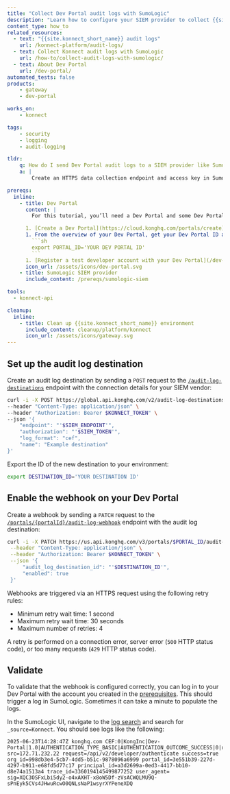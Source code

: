 ```yaml
---
title: "Collect Dev Portal audit logs with SumoLogic"
description: "Learn how to configure your SIEM provider to collect {{site.konnect_short_name}} Dev Portal logs and configure a Dev Portal audit log webhook."
content_type: how_to
related_resources:
  - text: "{{site.konnect_short_name}} audit logs"
    url: /konnect-platform/audit-logs/
  - text: Collect Konnect audit logs with SumoLogic
    url: /how-to/collect-audit-logs-with-sumologic/
  - text: About Dev Portal
    url: /dev-portal/
automated_tests: false
products:
    - gateway
    - dev-portal

works_on:
    - konnect

tags:
    - security
    - logging
    - audit-logging

tldr:
    q: How do I send Dev Portal audit logs to a SIEM provider like SumoLogic?
    a: |
        Create an HTTPS data collection endpoint and access key in SumoLogic and save their values. Configure an [audit log destination](/api/konnect/audit-logs/v2/#/operations/create-audit-log-destination) in {{site.konnect_short_name}} with the SumoLogic endpoint (`endpoint`), the access key (`authorization`), and set the log format `log_format: cef`. Then create the webhook for your Dev Portal with the [`/portals/{portalId}/audit-log-webhook`](/api/konnect/portal-management/v3/#/operations/update-portal-audit-log-webhook).

prereqs:
  inline:
    - title: Dev Portal
      content: |
        For this tutorial, you’ll need a Dev Portal and some Dev Portal settings, like a published API, pre-configured. These settings are essential for Dev Portal to function but configuring them isn’t the focus of this guide. If you don't have these settings already configured, follow these steps to pre-configure them:

      1. [Create a Dev Portal](https://cloud.konghq.com/portals/create).
      1. From the overview of your Dev Portal, get your Dev Portal ID and export it to your environment:
        ```sh
        export PORTAL_ID='YOUR DEV PORTAL ID'
        ```
      1. [Register a test developer account with your Dev Portal](/dev-portal/developer-signup/#1-register-or-sign-in). You can do this by navigating to your Dev Portal URL and clicking **Sign up**.
      icon_url: /assets/icons/dev-portal.svg
    - title: SumoLogic SIEM provider
      include_content: /prereqs/sumologic-siem

tools:
  - konnect-api

cleanup:
  inline:
    - title: Clean up {{site.konnect_short_name}} environment
      include_content: cleanup/platform/konnect
      icon_url: /assets/icons/gateway.svg
---
```


## Set up the audit log destination

Create an audit log destination by sending a `POST` request to the [`/audit-log-destinations`](/api/konnect/audit-logs/v2/#/operations/create-audit-log-destination) endpoint with the connection details for your SIEM vendor:

```sh
curl -i -X POST https://global.api.konghq.com/v2/audit-log-destinations \
--header "Content-Type: application/json" \
--header "Authorization: Bearer $KONNECT_TOKEN" \
--json '{
    "endpoint": "'$SIEM_ENDPOINT'",
    "authorization": "'$SIEM_TOKEN'",
    "log_format": "cef",
    "name": "Example destination"
}'
```

Export the ID of the new destination to your environment:

```sh
export DESTINATION_ID='YOUR DESTINATION ID'
```

## Enable the webhook on your Dev Portal

Create a webhook by sending a `PATCH` request to the [`/portals/{portalId}/audit-log-webhook`](/api/konnect/portal-management/v3/#/operations/update-portal-audit-log-webhook) endpoint with the audit log destination:

```sh
curl -i -X PATCH https://us.api.konghq.com/v3/portals/$PORTAL_ID/audit-log-webhook \
 --header "Content-Type: application/json" \
 --header "Authorization: Bearer $KONNECT_TOKEN" \
 --json '{
     "audit_log_destination_id": "'$DESTINATION_ID'",
     "enabled": true
 }'
```

Webhooks are triggered via an HTTPS request using the following retry rules:

- Minimum retry wait time: 1 second
- Maximum retry wait time: 30 seconds
- Maximum number of retries: 4

A retry is performed on a connection error, server error (`500` HTTP status code), or too many requests (`429` HTTP status code).

## Validate

To validate that the webhook is configured correctly, you can log in to your Dev Portal with the account you created in the [prerequisites](#dev-portal). This should trigger a log in SumoLogic. Sometimes it can take a minute to populate the logs.

In the SumoLogic UI, navigate to the [log search](https://service.sumologic.com/log-search) and search for `_source=Konnect`. You should see logs like the following:

```cef
2025-06-23T14:28:47Z konghq.com CEF:0|KongInc|Dev-Portal|1.0|AUTHENTICATION_TYPE_BASIC|AUTHENTICATION_OUTCOME_SUCCESS|0|rt=1750688927556 src=172.71.232.22 request=/api/v2/developer/authenticate success=true org_id=998db3e4-5cb7-4dd5-b51c-9878096a6999 portal_id=3e551b39-227d-4297-b911-e68fd5d77c17 principal_id=a3d2699a-0ed3-4417-bb10-d8e74a1513a4 trace_id=3360194145499877252 user_agent= sig=XQC3OSFxLbi5dy2-o4xAXHT-x8oW5Df-zVsACWQLMU9Q-sPnEyk5CVs4JHwuRcwO0QNLsNaP1wsyrXYPeneXDQ
```

